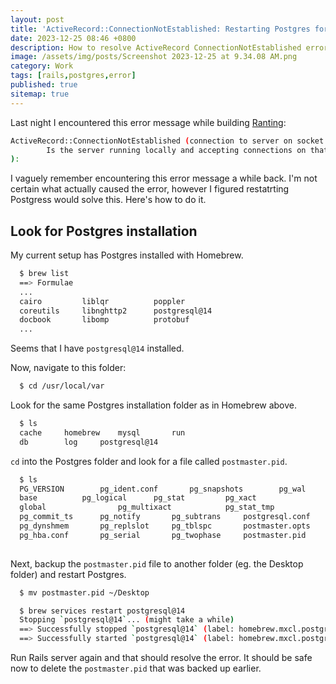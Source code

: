 ```yaml
---
layout: post
title: 'ActiveRecord::ConnectionNotEstablished: Restarting Postgres for Rails'
date: 2023-12-25 08:46 +0800
description: How to resolve ActiveRecord ConnectionNotEstablished error by restarting Postgres for Rails.
image: /assets/img/posts/Screenshot 2023-12-25 at 9.34.08 AM.png
category: Work
tags: [rails,postgres,error]
published: true
sitemap: true
---
```


Last night I encountered this error message while building [Ranting](posts/2023-12-23-ranting):

```bash
ActiveRecord::ConnectionNotEstablished (connection to server on socket "/tmp/.s.PGSQL.5432" failed: No such file or directory
        Is the server running locally and accepting connections on that socket?
):
```


I vaguely remember encountering this error message a while back. I'm not certain what actually caused the error, however I figured restatrting Postgress would solve this. Here's how to do it.


## Look for Postgres installation

My current setup has Postgres installed with Homebrew.

```bash
  $ brew list
  ==> Formulae
  ...
  cairo         liblqr          poppler
  coreutils     libnghttp2      postgresql@14
  docbook       libomp          protobuf
  ...
```

Seems that I have `postgresql@14` installed.

Now, navigate to this folder:

```bash
  $ cd /usr/local/var
```

Look for the same Postgres installation folder as in Homebrew above.

```bash
  $ ls
  cache		homebrew	mysql		run
  db		log		postgresql@14
```

`cd` into the Postgres folder and look for a file called `postmaster.pid`.

```bash
  $ ls
  PG_VERSION		pg_ident.conf		pg_snapshots		pg_wal
  base			pg_logical		pg_stat			pg_xact
  global                pg_multixact            pg_stat_tmp             postgresql.auto.conf
  pg_commit_ts		pg_notify		pg_subtrans		postgresql.conf
  pg_dynshmem		pg_replslot		pg_tblspc		postmaster.opts
  pg_hba.conf		pg_serial		pg_twophase		postmaster.pid
  
```

Next, backup the `postmaster.pid` file to another folder (eg. the Desktop folder) and restart Postgres.

```bash
  $ mv postmaster.pid ~/Desktop
```

```bash
  $ brew services restart postgresql@14
  Stopping `postgresql@14`... (might take a while)
  ==> Successfully stopped `postgresql@14` (label: homebrew.mxcl.postgresql@14)
  ==> Successfully started `postgresql@14` (label: homebrew.mxcl.postgresql@14)
```

Run Rails server again and that should resolve the error. It should be safe now to delete the `postmaster.pid` that was backed up earlier.